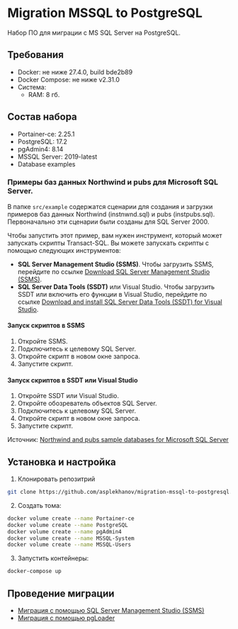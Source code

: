 # Migration MSSQL to PostgreSQL
Набор ПО для миграции с MS SQL Server на PostgreSQL.

## Требования
- Docker: не ниже 27.4.0, build bde2b89
- Docker Compose: не ниже v2.31.0
- Система:
    - RAM: 8 гб.

## Состав набора
- Portainer-ce: 2.25.1
- PostgreSQL: 17.2
- pgAdmin4: 8.14
- MSSQL Server: 2019-latest
- Database examples

### Примеры баз данных Northwind и pubs для Microsoft SQL Server.
В папке `src/example` содержатся сценарии для создания и загрузки примеров баз данных Northwind (instnwnd.sql) и pubs (instpubs.sql).
Первоначально эти сценарии были созданы для SQL Server 2000.

Чтобы запустить этот пример, вам нужен инструмент, который может запускать скрипты Transact-SQL. Вы можете запускать скрипты с помощью следующих инструментов:
- **SQL Server Management Studio (SSMS)**. Чтобы загрузить SSMS, перейдите по ссылке [Download SQL Server Management Studio (SSMS)](https://docs.microsoft.com/sql/ssms/download-sql-server-management-studio-ssms?view=sql-server-2017).
- **SQL Server Data Tools (SSDT)** или Visual Studio. Чтобы загрузить SSDT или включить его функции в Visual Studio, перейдите по ссылке [Download and install SQL Server Data Tools (SSDT) for Visual Studio](https://docs.microsoft.com/sql/ssdt/download-sql-server-data-tools-ssdt?view=sql-server-2017).

#### Запуск скриптов в SSMS
1. Откройте SSMS.
2. Подключитесь к целевому SQL Server.
3. Откройте скрипт в новом окне запроса.
4. Запустите скрипт.

#### Запуск скриптов в  SSDT или Visual Studio
1. Откройте SSDT или Visual Studio.
2. Откройте обозреватель объектов SQL Server.
3. Подключитесь к целевому SQL Server.
4. Откройте скрипт в новом окне запроса.
5. Запустите скрипт.

Источник: [Northwind and pubs sample databases for Microsoft SQL Server](https://github.com/Microsoft/sql-server-samples/tree/master/samples/databases/northwind-pubs)

## Установка и настройка
1. Клонировать репозитрий
```bash
git clone https://github.com/asplekhanov/migration-mssql-to-postgresql.git
```
2. Создать тома:
```bash
docker volume create --name Portainer-ce
docker volume create --name PostgreSQL
docker volume create --name pgAdmin4
docker volume create --name MSSQL-System
docker volume create --name MSSQL-Users
```
3. Запустить контейнеры:
```bash
docker-compose up
```

## Проведение миграции
- [Миграция с помощью SQL Server Management Studio (SSMS)]()
- [Миграция с помощью pgLoader]()